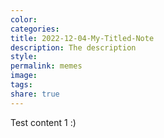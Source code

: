 ```yaml
---
color: 
categories: 
title: 2022-12-04-My-Titled-Note
description: The description
style: 
permalink: memes
image: 
tags: 
share: true
---
```


Test content 1 :)




